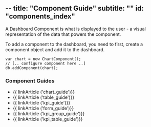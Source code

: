 --
title: "Component Guide"
subtitle: ""
id: "components_index"
--


A Dashboard Component is what is displayed to the user - a visual representation of the data that powers the component.

To add a component to the dashboard, you need to first, create a component object and add it to the dashboard.

~~~
var chart = new ChartComponent();
// [.. configure component here ..]
db.addComponent(chart);
~~~

### Component Guides

* {{ linkArticle ('chart_guide')}}
* {{ linkArticle ('table_guide')}}
* {{ linkArticle ('kpi_guide')}}
* {{ linkArticle ('form_guide')}}
* {{ linkArticle ('kpi_group_guide')}}
* {{ linkArticle ('kpi_table_guide')}}

